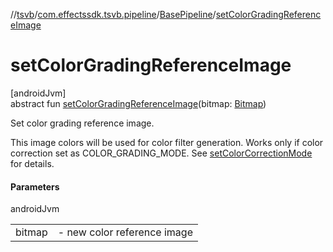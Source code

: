 //[tsvb](../../../index.md)/[com.effectssdk.tsvb.pipeline](../index.md)/[BasePipeline](index.md)/[setColorGradingReferenceImage](set-color-grading-reference-image.md)

# setColorGradingReferenceImage

[androidJvm]\
abstract fun [setColorGradingReferenceImage](set-color-grading-reference-image.md)(bitmap: [Bitmap](https://developer.android.com/reference/kotlin/android/graphics/Bitmap.html))

Set color grading reference image.

This image colors will be used for color filter generation. Works only if color correction set as COLOR_GRADING_MODE. See [setColorCorrectionMode](set-color-correction-mode.md) for details.

#### Parameters

androidJvm

| | |
|---|---|
| bitmap | -     new color reference image |
